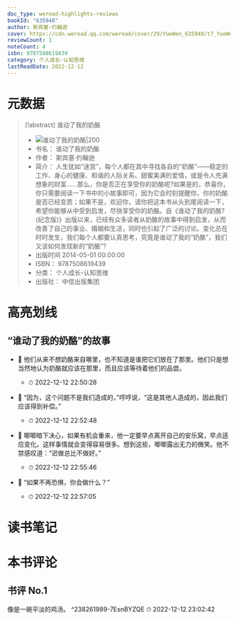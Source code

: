 ```yaml
---
doc_type: weread-highlights-reviews
bookId: "635948"
author: 斯宾塞·约翰逊
cover: https://cdn.weread.qq.com/weread/cover/29/YueWen_635948/t7_YueWen_635948.jpg
reviewCount: 1
noteCount: 4
isbn: 9787508619439
category: 个人成长-认知思维
lastReadDate: 2022-12-12
---
```

# 元数据
> [!abstract] 谁动了我的奶酪
> - ![ 谁动了我的奶酪|200](https://cdn.weread.qq.com/weread/cover/29/YueWen_635948/t7_YueWen_635948.jpg)
> - 书名： 谁动了我的奶酪
> - 作者： 斯宾塞·约翰逊
> - 简介： 人生犹如“迷宫”，每个人都在其中寻找各自的“奶酪”——稳定的工作、身心的健康、和谐的人际关系、甜蜜美满的爱情，或是令人充满想象的财富……那么，你是否正在享受你的奶酪呢?如果是的，恭喜你，你只需要阅读一下书中的小故事即可，因为它会时刻提醒你，你的奶酪是否已经变质；如果不是，欢迎你，请你把这本书从头到尾阅读一下，希望你能够从中受到启发，尽快享受你的奶酪。自《谁动了我的奶酪?(纪念版)》出版以来，已经有众多读者从奶酪的故事中得到启发，从而改善了自己的事业、婚姻和生活，同时也引起了广泛的讨论。变化总在时时发生，我们每个人都要认真思考，究竟是谁动了我的“奶酪”，我们又该如何发现新的“奶酪”?
> - 出版时间 2014-05-01 00:00:00
> - ISBN： 9787508619439
> - 分类： 个人成长-认知思维
> - 出版社： 中信出版集团

# 高亮划线

## “谁动了我的奶酪”的故事


- 📌 他们从来不想奶酪来自哪里，也不知道是谁把它们放在了那里。他们只是想当然地认为奶酪就应该在那里，而且应该等待着他们的品尝。 
    - ⏱ 2022-12-12 22:50:28 

- 📌 “因为，这个问题不是我们造成的，”哼哼说，“这是其他人造成的，因此我们应该得到补偿。” 
    - ⏱ 2022-12-12 22:52:48 

- 📌 唧唧暗下决心，如果有机会重来，他一定要早点离开自己的安乐窝，早点适应变化。这样事情就会变得容易很多。想到这些，唧唧露出无力的微笑。他不禁感叹道：“迟做总比不做好。” 
    - ⏱ 2022-12-12 22:55:46 

- 📌 “如果不再恐惧，你会做什么？” 
    - ⏱ 2022-12-12 22:57:05 

# 读书笔记


# 本书评论


## 书评 No.1 
像是一碗平淡的鸡汤。 ^238261989-7EsnBYZQE
⏱ 2022-12-12 23:02:42
